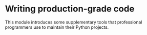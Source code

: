 # Writing production-grade code
This module introduces some supplementary tools that professional
programmers use to maintain their Python projects.
